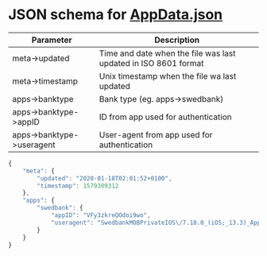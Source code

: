 # JSON schema for [AppData.json](../src/AppData.json)

| Parameter | Description |
| --- | --- |
| meta->updated | Time and date when the file was last updated in ISO 8601 format | 
| meta->timestamp | Unix timestamp when the file wa last updated | 
| apps->banktype | Bank type (eg. apps->swedbank) |
| apps->banktype->appID | ID from app used for authentication |
| apps->banktype->useragent | User-agent from app used for authentication |
 
```javascript
{
    "meta": {
        "updated": "2020-01-18T02:01:52+0100",
        "timestamp": 1579309312
    },
    "apps": {
        "swedbank": {
            "appID": "VFy3zkreQOdoi9wo",
            "useragent": "SwedbankMOBPrivateIOS\/7.18.0_(iOS;_13.3)_Apple\/iPhone10,6"
        }
    }
}
```